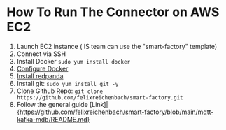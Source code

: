 # How To Run The Connector on AWS EC2

1. Launch EC2 instance  ( IS team can use the "smart-factory" template)
2. Connect via SSH
3. Install Docker ```sudo yum install docker```
4. [Configure Docker](https://docs.docker.com/engine/install/linux-postinstall/)
4. [Install redpanda](https://vectorized.io/blog/getting-started-rpk/#Installing-Redpanda)
5. Install git: ```sudo yum install git -y```
6. Clone Github Repo: ```git clone https://github.com/felixreichenbach/smart-factory.git```
7. Follow the general guide [Link]|{https://github.com/felixreichenbach/smart-factory/blob/main/mqtt-kafka-mdb/README.md}